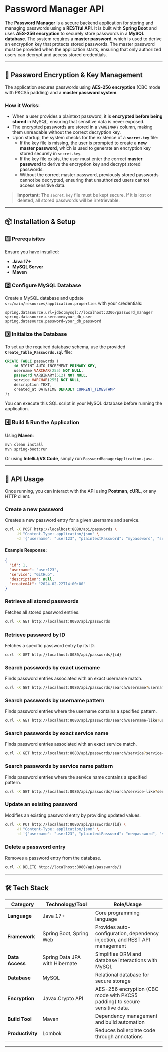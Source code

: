 # Password Manager API

The **Password Manager** is a secure backend application for storing and managing passwords using a **RESTful API**. It is built with **Spring Boot** and uses **AES-256 encryption** to securely store passwords in a **MySQL database**. The system requires a **master password**, which is used to derive an encryption key that protects stored passwords. The master password must be provided when the application starts, ensuring that only authorized users can decrypt and access stored credentials.

---

## 🔐 Password Encryption & Key Management

The application secures passwords using **AES-256 encryption** (CBC mode with PKCS5 padding) and a **master password system**.

### **How it Works:**
- When a user provides a plaintext password, it is **encrypted before being stored** in MySQL, ensuring that sensitive data is never exposed.
- The encrypted passwords are stored in a `VARBINARY` column, making them unreadable without the correct decryption key.
- Upon startup, the system checks for the existence of a **`secret.key`** file:
    - If the key file is missing, the user is prompted to create a **new master password**, which is used to generate an encryption key stored securely in `secret.key`.
    - If the key file exists, the user must enter the correct **master password** to derive the encryption key and decrypt stored passwords.
    - Without the correct master password, previously stored passwords cannot be decrypted, ensuring that unauthorized users cannot access sensitive data.

> **Important:** The `secret.key` file must be kept secure. If it is lost or deleted, all stored passwords will be irretrievable.

---

## 📦 Installation & Setup

### **1️⃣ Prerequisites**

Ensure you have installed:

- **Java 17+**
- **MySQL Server**
- **Maven**

### **2️⃣ Configure MySQL Database**

Create a MySQL database and update `src/main/resources/application.properties` with your credentials:

```properties
spring.datasource.url=jdbc:mysql://localhost:3306/password_manager
spring.datasource.username=your_db_user
spring.datasource.password=your_db_password
```



### **3️⃣ Initialize the Database**

To set up the required database schema, use the provided **`Create_Table_Passwords.sql`** file:

```sql
CREATE TABLE passwords (
    id BIGINT AUTO_INCREMENT PRIMARY KEY,
    username VARCHAR(255) NOT NULL,
    password VARBINARY(512) NOT NULL,
    service VARCHAR(255) NOT NULL,
    description TEXT,
    created_at DATETIME DEFAULT CURRENT_TIMESTAMP
);
```

You can execute this SQL script in your MySQL database before running the application.

### **4️⃣ Build & Run the Application**

Using **Maven**:

```bash
mvn clean install
mvn spring-boot:run
```

Or using **IntelliJ**/**VS Code**, simply run `PasswordManagerApplication.java`.

---

## 📡 API Usage

Once running, you can interact with the API using **Postman**, **cURL**, or any HTTP client.

### **Create a new password**
Creates a new password entry for a given username and service.
```bash
curl -X POST http://localhost:8080/api/passwords \
     -H "Content-Type: application/json" \
     -d '{"username": "user123", "plaintextPassword": "mypassword", "service": "GitHub"}'
```
#### Example Response:
```json
{
  "id": 1,
  "username": "user123",
  "service": "GitHub",
  "description": null,
  "createdAt": "2024-02-22T14:00:00"
}
```

### **Retrieve all stored passwords**
Fetches all stored password entries.
```bash
curl -X GET http://localhost:8080/api/passwords
```

### **Retrieve password by ID**
Fetches a specific password entry by its ID.
```bash
curl -X GET http://localhost:8080/api/passwords/{id}
```

### **Search passwords by exact username**
Finds password entries associated with an exact username match.
```bash
curl -X GET http://localhost:8080/api/passwords/search/username?username=user123
```

### **Search passwords by username pattern**
Finds password entries where the username contains a specified pattern.
```bash
curl -X GET http://localhost:8080/api/passwords/search/username-like?usernamePattern=%partialName%
```

### **Search passwords by exact service name**
Finds password entries associated with an exact service match.
```bash
curl -X GET http://localhost:8080/api/passwords/search/service?service=GitHub
```

### **Search passwords by service name pattern**
Finds password entries where the service name contains a specified pattern.
```bash
curl -X GET http://localhost:8080/api/passwords/search/service-like?servicePattern=%partialService%
```

### **Update an existing password**
Modifies an existing password entry by providing updated values.
```bash
curl -X PUT http://localhost:8080/api/passwords/{id} \
     -H "Content-Type: application/json" \
     -d '{"username": "user123", "plaintextPassword": "newpassword", "service": "GitHub"}'
```

### **Delete a password entry**
Removes a password entry from the database.
```bash
curl -X DELETE http://localhost:8080/api/passwords/1
```

---

## 🛠️ Tech Stack

| Category         | Technology/Tool                | Role/Usage                                                     |
| ---------------- |--------------------------------| -------------------------------------------------------------- |
| **Language**     | Java 17+                       | Core programming language                                      |
| **Framework**    | Spring Boot, Spring Web        | Provides auto-configuration, dependency injection, and REST API management |
| **Data Access**  | Spring Data JPA with Hibernate | Simplifies ORM and database interactions with MySQL            |
| **Database**     | MySQL                          | Relational database for secure storage                         |
| **Encryption**   | Javax.Crypto API    | AES-256 encryption (CBC mode with PKCS5 padding) to secure sensitive data.         |
| **Build Tool**   | Maven                          | Dependency management and build automation                     |
| **Productivity** | Lombok                         | Reduces boilerplate code through annotations                    |

---

